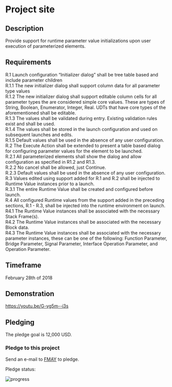 # <Project Name> Project site

## Description

Provide support for runtime parameter value initializations upon user execution of parameterized elements.  

## Requirements  

R.1 Launch configuration “Initializer dialog” shall be tree table based and include parameter children  
  R.1.1 The new initializer dialog shall support column data for all parameter type values  
  R.1.2 The new initializer dialog shall support editable column cells for all parameter types the are considered simple core values.  These are types of String, Boolean, Enumerator, Integer, Real.  UDTs that have core types of the aforementioned shall be editable.  
  R.1.3 The values shall be validated during entry.  Existing validation rules exist and shall be used.  
  R.1.4 The values shall be stored in the launch configuration and used on subsequent launches and edits.  
  R.1.5 Default values shall be used in the absence of any user configuration.  
R.2 The Execute Action shall be extended to present a table based dialog for configuring parameter values for the element to be launched.  
  R.2.1 All parameterized elements shall show the dialog and allow configuration as specified in R1.2 and R1.3.  
  R.2.2 No cancel shall be allowed, just Continue.  
  R.2.3 Default values shall be used in the absence of any user configuration.  
R.3  Values edited using support added for R.1 and R.2 shall be injected to Runtime Value instances prior to a launch.  
  R.3.1 The entire Runtime Value shall be created and configured before launch.  
R.4 All configured Runtime values from the support added in the preceding sections, R.1 - R.3, shall be injected into the runtime environment on launch.  
  R4.1 The Runtime Value instances shall be associated with the necessary Stack Frame(s).  
  R4.2 The Runtime Value instances shall be associated with the necessary Block data.  
  R4.3 The Runtime Value instances shall be associated with the necessary parameter instances, these can be one of the following: Function Parameter, Bridge Parameter, Signal Parameter, Interface Operation Parameter, and Operation Parameter.  
  

## Timeframe  

February 28th of 2018 

## Demonstration  

https://youtu.be/G-vg5m--i3s

## Pledging

The pledge goal is 12,000 USD.

### Pledge to this project
Send an e-mail to [FMAY](mailto:travis.london@gmail.com) to pledge.  

Pledge status:  

![progress](http://progressed.io/bar/0 "progress")
 
